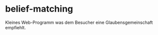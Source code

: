 belief-matching
===============

Kleines Web-Programm was dem Besucher eine Glaubensgemeinschaft empfiehlt.